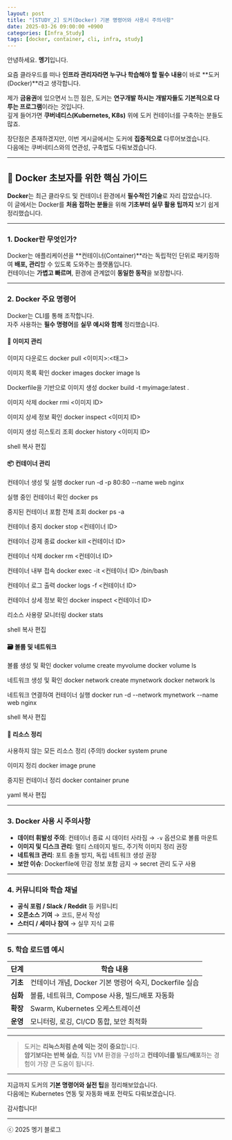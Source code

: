 ```yaml
---
layout: post
title: "[STUDY_2] 도커(Docker) 기본 명령어와 사용시 주의사항"
date: 2025-03-26 09:00:00 +0900
categories: [Infra_Study]
tags: [docker, container, cli, infra, study]
---
```


안녕하세요. **멩기**입니다.

요즘 클라우드를 떠나 **인프라 관리자라면 누구나 학습해야 할 필수 내용**이 바로 **도커(Docker)**라고 생각합니다.

제가 **금융권**에 있으면서 느낀 점은, 도커는 **연구개발 하시는 개발자들도 기본적으로 다루는 프로그램**이라는 것입니다.  
깊게 들어가면 **쿠버네티스(Kubernetes, K8s)** 위에 도커 컨테이너를 구축하는 분들도 많죠.

장단점은 존재하겠지만, 이번 게시글에서는 도커에 **집중적으로** 다루어보겠습니다.  
다음에는 쿠버네티스와의 연관성, 구축법도 다뤄보겠습니다.

---

## 🐳 Docker 초보자를 위한 핵심 가이드

**Docker**는 최근 클라우드 및 컨테이너 환경에서 **필수적인 기술**로 자리 잡았습니다.  
이 글에서는 Docker를 **처음 접하는 분들**을 위해 **기초부터 실무 활용 팁까지** 보기 쉽게 정리했습니다.

---

### 1. Docker란 무엇인가?

Docker는 애플리케이션을 **컨테이너(Container)**라는 독립적인 단위로 패키징하여 **배포, 관리**할 수 있도록 도와주는 플랫폼입니다.  
컨테이너는 **가볍고 빠르며**, 환경에 관계없이 **동일한 동작**을 보장합니다.

---

### 2. Docker 주요 명령어

Docker는 CLI를 통해 조작합니다.  
자주 사용하는 **필수 명령어**를 **실무 예시와 함께** 정리했습니다.

#### 🧱 이미지 관리
이미지 다운로드
docker pull <이미지>:<태그>

이미지 목록 확인
docker images docker image ls

Dockerfile을 기반으로 이미지 생성
docker build -t myimage:latest .

이미지 삭제
docker rmi <이미지 ID>

이미지 상세 정보 확인
docker inspect <이미지 ID>

이미지 생성 히스토리 조회
docker history <이미지 ID>

shell
복사
편집

#### 📦 컨테이너 관리
컨테이너 생성 및 실행
docker run -d -p 80:80 --name web nginx

실행 중인 컨테이너 확인
docker ps

중지된 컨테이너 포함 전체 조회
docker ps -a

컨테이너 중지
docker stop <컨테이너 ID>

컨테이너 강제 종료
docker kill <컨테이너 ID>

컨테이너 삭제
docker rm <컨테이너 ID>

컨테이너 내부 접속
docker exec -it <컨테이너 ID> /bin/bash

컨테이너 로그 출력
docker logs -f <컨테이너 ID>

컨테이너 상세 정보 확인
docker inspect <컨테이너 ID>

리소스 사용량 모니터링
docker stats

shell
복사
편집

#### 🗃️ 볼륨 및 네트워크
볼륨 생성 및 확인
docker volume create myvolume docker volume ls

네트워크 생성 및 확인
docker network create mynetwork docker network ls

네트워크 연결하여 컨테이너 실행
docker run -d --network mynetwork --name web nginx

shell
복사
편집

#### 🧹 리소스 정리
사용하지 않는 모든 리소스 정리 (주의!)
docker system prune

이미지 정리
docker image prune

중지된 컨테이너 정리
docker container prune

yaml
복사
편집

---

### 3. Docker 사용 시 주의사항

- **데이터 휘발성 주의**: 컨테이너 종료 시 데이터 사라짐 → `-v` 옵션으로 볼륨 마운트
- **이미지 및 디스크 관리**: 멀티 스테이지 빌드, 주기적 이미지 정리 권장
- **네트워크 관리**: 포트 충돌 방지, 독립 네트워크 생성 권장
- **보안 이슈**: Dockerfile에 민감 정보 포함 금지 → secret 관리 도구 사용

---

### 4. 커뮤니티와 학습 채널

- **공식 포럼 / Slack / Reddit** 등 커뮤니티
- **오픈소스 기여** → 코드, 문서 작성
- **스터디 / 세미나 참여** → 실무 지식 교류

---

### 5. 학습 로드맵 예시

| 단계 | 학습 내용 |
|------|-----------|
| **기초** | 컨테이너 개념, Docker 기본 명령어 숙지, Dockerfile 실습 |
| **심화** | 볼륨, 네트워크, Compose 사용, 빌드/배포 자동화 |
| **확장** | Swarm, Kubernetes 오케스트레이션 |
| **운영** | 모니터링, 로깅, CI/CD 통합, 보안 최적화 |

---

> 도커는 **리눅스처럼 손에 익는 것이 중요**합니다.  
> **암기보다는 반복 실습**, 직접 VM 환경을 구성하고 **컨테이너를 빌드/배포**하는 경험이 가장 큰 도움이 됩니다.

---

지금까지 도커의 **기본 명령어와 실전 팁**을 정리해보았습니다.  
다음에는 Kubernetes 연동 및 자동화 배포 전략도 다뤄보겠습니다.

감사합니다!

---

ⓒ 2025 멩기 블로그
